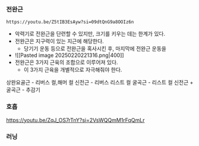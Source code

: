 ### 전완근
```vid
https://youtu.be/Z5tIB3EsAyw?si=09dtQnG9a8OOIz6n
```
- 악력기로 전완근을 단련할 수 있지만, 크기를 키우는 데는 한계가 있다.
- 전완근은 지구력이 있는 지근에 해당한다.
	- 당기기 운동 등으로 전완근을 혹사시킨 후, 마지막에 전완근 운동을
- ![[Pasted image 20250220221316.png|400]]
- 전완근은 3가지 근육의 조합으로 이루어져 있다.
	- 이 3가지 근육을 개별적으로 자극해줘야 한다.

상완요골근 - 리버스 컬,해머 컬 
신전근 - 리버스 리스트 컬 
굴곡근 - 리스트 컬 
신전근 + 굴곡근 - 추감기

### 호흡



https://youtu.be/ZqJ_OS7rTnY?si=2VsWQQmM1rFqQmLr

### 러닝
